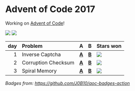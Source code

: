 # Advent of Code 2017

Working on [Advent of Code](https://adventofcode.com/)!

![](https://img.shields.io/badge/stars%20⭐-5-yellow) ![](https://img.shields.io/badge/days%20completed-2-red)

|  day | Problem             | A                        | B                        | Stars won                                            |
| ---: | :------------------ | :----------------------- | :----------------------- | :--------------------------------------------------- |
|    1 | Inverse Captcha     | [**A**](day01/a/main.go) | [**B**](day01/b/main.go) | ![](https://img.shields.io/badge/stars%20⭐-2-yellow) |
|    2 | Corruption Checksum | [**A**](day02/a/main.go) | [**B**](day02/b/main.go) | ![](https://img.shields.io/badge/stars%20⭐-2-yellow) |
|    3 | Spiral Memory       | [**A**](day03/a/main.go) | [**B**](day03/b/main.go) | ![](https://img.shields.io/badge/stars%20⭐-1-yellow) |

*Badges from: https://github.com/J0B10/aoc-badges-action*

